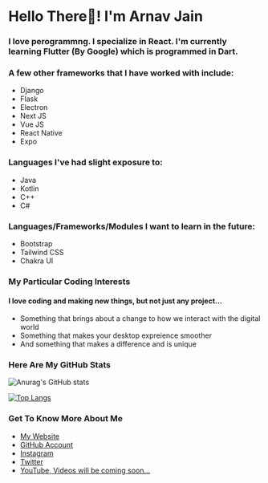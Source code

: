 # Hello There👋! I'm Arnav Jain

### I love perogrammng. I specialize in **React**. I'm currently learning Flutter (By Google) which is programmed in **Dart**.

### A few other frameworks that I have worked with include:
- Django
- Flask
- Electron
- Next JS
- Vue JS
- React Native
- Expo

### Languages I've had slight exposure to:
- Java
- Kotlin
- C++
- C#

### Languages/Frameworks/Modules I want to learn in the future:
- Bootstrap
- Tailwind CSS
- Chakra UI

### My Particular Coding Interests
#### I love coding and making new things, but not just any project...
- Something that brings about a change to how we interact with the digital world
- Something that makes your desktop expreience smoother
- And something that makes a difference and is unique

### Here Are My GitHub Stats
![Anurag's GitHub stats](https://github-readme-stats.vercel.app/api?username=arnavjainn06&show_icons=true&theme=blueberry)

[![Top Langs](https://github-readme-stats.vercel.app/api/top-langs/?username=arnavjainn06&layout=compact&theme=blueberry)](https://github.com/arnavjainn06/github-readme-stats)


### Get To Know More About Me
- [My Website](https://arnavjain.in)
- [GitHub Account](https://github.com/arnavjainn06)
- [Instagram](https://www.instagram.com/arnavj_)
- [Twitter](https://twitter.com/ArnavJa35936569)
- [YouTube, Videos will be coming soon...](https://www.youtube.com/channel/UCQ36aF0YxOxqMrflxsvKr2Q)
